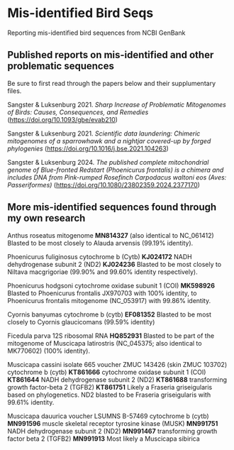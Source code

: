 # Mis-identified Bird Seqs
Reporting mis-identified bird sequences from NCBI GenBank

## **Published reports on mis-identified and other problematic sequences**
Be sure to first read through the papers below and their supplumentary files.

Sangster & Luksenburg 2021. *Sharp Increase of Problematic Mitogenomes of Birds: Causes, Consequences, and Remedies* (https://doi.org/10.1093/gbe/evab210)

Sangster & Luksenburg 2021. *Scientific data laundering: Chimeric mitogenomes of a sparrowhawk and a nightjar covered-up by forged phylogenies* (https://doi.org/10.1016/j.bse.2021.104263)

Sangster & Luksenburg 2024. *The published complete mitochondrial genome of Blue-fronted Redstart (Phoenicurus frontalis) is a chimera and includes DNA from Pink-rumped Rosefinch Carpodacus waltoni eos (Aves: Passeriformes)* (https://doi.org/10.1080/23802359.2024.2377170)


## **More mis-identified sequences found through my own research**
Anthus roseatus mitogenome **MN814327** (also identical to NC_061412)
Blasted to be most closely to Alauda arvensis (99.19% identity).

Phoenicurus fuliginosus
cytochrome b (Cytb) **KJ024172**
NADH dehydrogenase subunit 2 (ND2) **KJ024236**
Blasted to be most closely to Niltava macgrigoriae (99.90% and 99.60% identity respectively).

Phoenicurus hodgsoni cytochrome oxidase subunit 1 (COI) **MK598926**
Blasted to Phoenicurus frontalis JX970703 with 100% identity, to Phoenicurus frontalis mitogenome (NC_053917) with 99.86% identity.

Cyornis banyumas cytochrome b (cytb) **EF081352**
Blasted to be most closely to Cyornis glaucicomans (99.59% identity)

Ficedula parva 12S ribosomal RNA **HQ852931**
Blasted to be part of the mitogenome of Muscicapa latirostris (NC_045375; also identical to MK770602) (100% identity).
 
Muscicapa cassini isolate 665 voucher ZMUC 143426 (skin ZMUC 103702)
cytochrome b (cytb) **KT861666**
cytochrome oxidase subunit 1 (COI) **KT861644**
NADH dehydrogenase subunit 2 (ND2) **KT861688**
transforming growth factor-beta 2 (TGFB2) **KT861751**
Likely a Fraseria griseigularis based on phylogenetics. ND2 blasted to be Fraseria griseigularis with 99.61% identity.


Muscicapa dauurica voucher LSUMNS B-57469
cytochrome b (cytb) **MN991596**
muscle skeletal receptor tyrosine kinase (MUSK) **MN991751**
NADH dehydrogenase subunit 2 (ND2) **MN991467**
transforming growth factor beta 2 (TGFB2) **MN991913**
Most likely a Muscicapa sibirica

